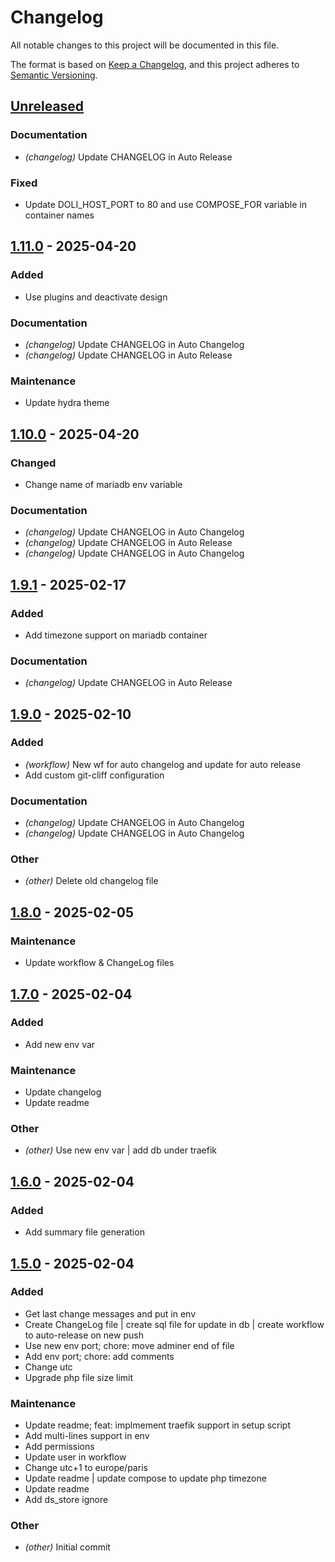 # Changelog

All notable changes to this project will be documented in this file.

The format is based on [Keep a Changelog](https://keepachangelog.com),
and this project adheres to [Semantic Versioning](https://semver.org/).

## [Unreleased]

### Documentation

- *(changelog)* Update CHANGELOG in Auto Release

### Fixed

- Update DOLI_HOST_PORT to 80 and use COMPOSE_FOR variable in container names

## [1.11.0] - 2025-04-20

### Added

- Use plugins and deactivate design

### Documentation

- *(changelog)* Update CHANGELOG in Auto Changelog
- *(changelog)* Update CHANGELOG in Auto Release

### Maintenance

- Update hydra theme

## [1.10.0] - 2025-04-20

### Changed

- Change name of mariadb env variable

### Documentation

- *(changelog)* Update CHANGELOG in Auto Changelog
- *(changelog)* Update CHANGELOG in Auto Release
- *(changelog)* Update CHANGELOG in Auto Changelog

## [1.9.1] - 2025-02-17

### Added

- Add timezone support on mariadb container

### Documentation

- *(changelog)* Update CHANGELOG in Auto Release

## [1.9.0] - 2025-02-10

### Added

- *(workflow)* New wf for auto changelog and update for auto release
- Add custom git-cliff configuration

### Documentation

- *(changelog)* Update CHANGELOG in Auto Changelog
- *(changelog)* Update CHANGELOG in Auto Changelog

### Other

- *(other)* Delete old changelog file

## [1.8.0] - 2025-02-05

### Maintenance

- Update workflow & ChangeLog files

## [1.7.0] - 2025-02-04

### Added

- Add new env var

### Maintenance

- Update changelog
- Update readme

### Other

- *(other)* Use new env var | add db under traefik

## [1.6.0] - 2025-02-04

### Added

- Add summary file generation

## [1.5.0] - 2025-02-04

### Added

- Get last change messages and put in env
- Create ChangeLog file | create sql file for update in db | create workflow to auto-release on new push
- Use new env port; chore: move adminer end of file
- Add env port; chore: add comments
- Change utc
- Upgrade php file size limit

### Maintenance

- Update readme; feat: implmement traefik support in setup script
- Add multi-lines support in env
- Add permissions
- Update user in workflow
- Change utc+1 to europe/paris
- Update readme | update compose to update php timezone
- Update readme
- Add ds_store ignore

### Other

- *(other)* Initial commit

[unreleased]: https://github.com/cjaunay/dolibarr-docker/compare/v1.11.0..HEAD
[1.11.0]: https://github.com/cjaunay/dolibarr-docker/compare/v1.10.0..v1.11.0
[1.10.0]: https://github.com/cjaunay/dolibarr-docker/compare/v1.9.1..v1.10.0
[1.9.1]: https://github.com/cjaunay/dolibarr-docker/compare/v1.9.0..v1.9.1
[1.9.0]: https://github.com/cjaunay/dolibarr-docker/compare/v1.8.0..v1.9.0
[1.8.0]: https://github.com/cjaunay/dolibarr-docker/compare/v1.7.0..v1.8.0
[1.7.0]: https://github.com/cjaunay/dolibarr-docker/compare/v1.6.0..v1.7.0
[1.6.0]: https://github.com/cjaunay/dolibarr-docker/compare/v1.5.0..v1.6.0
[1.5.0]: https://github.com/cjaunay/dolibarr-docker/releases/tag/v1.5.0

